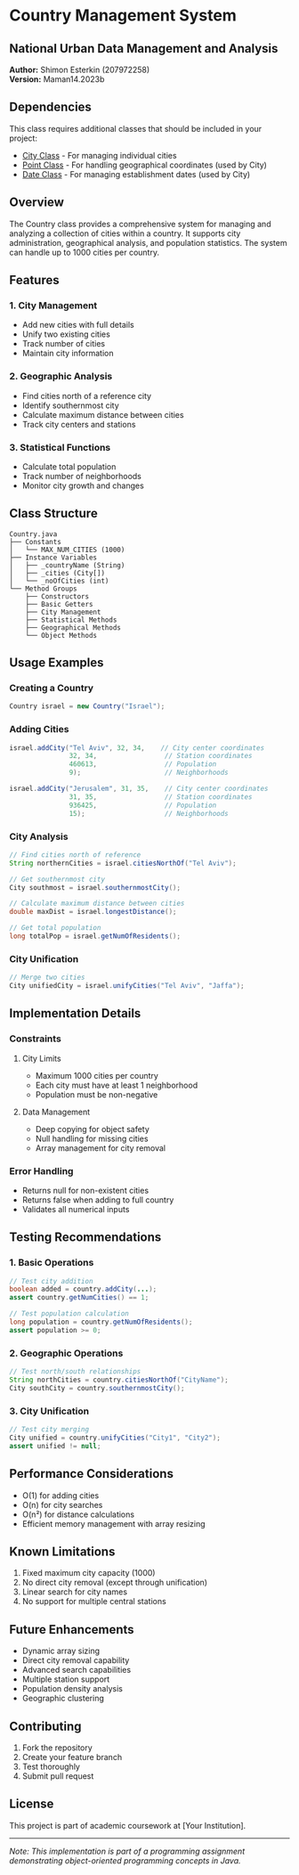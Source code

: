 # Country Management System
## National Urban Data Management and Analysis

**Author:** Shimon Esterkin (207972258)  
**Version:** Maman14.2023b

## Dependencies
This class requires additional classes that should be included in your project:
- [City Class](link-to-city-repository) - For managing individual cities
- [Point Class](link-to-point-repository) - For handling geographical coordinates (used by City)
- [Date Class](link-to-date-repository) - For managing establishment dates (used by City)

## Overview
The Country class provides a comprehensive system for managing and analyzing a collection of cities within a country. It supports city administration, geographical analysis, and population statistics. The system can handle up to 1000 cities per country.

## Features

### 1. City Management
- Add new cities with full details
- Unify two existing cities
- Track number of cities
- Maintain city information

### 2. Geographic Analysis
- Find cities north of a reference city
- Identify southernmost city
- Calculate maximum distance between cities
- Track city centers and stations

### 3. Statistical Functions
- Calculate total population
- Track number of neighborhoods
- Monitor city growth and changes

## Class Structure
```
Country.java
├── Constants
│   └── MAX_NUM_CITIES (1000)
├── Instance Variables
│   ├── _countryName (String)
│   ├── _cities (City[])
│   └── _noOfCities (int)
└── Method Groups
    ├── Constructors
    ├── Basic Getters
    ├── City Management
    ├── Statistical Methods
    ├── Geographical Methods
    └── Object Methods
```

## Usage Examples

### Creating a Country
```java
Country israel = new Country("Israel");
```

### Adding Cities
```java
israel.addCity("Tel Aviv", 32, 34,    // City center coordinates
               32, 34,                 // Station coordinates
               460613,                 // Population
               9);                     // Neighborhoods

israel.addCity("Jerusalem", 31, 35,    // City center coordinates
               31, 35,                 // Station coordinates
               936425,                 // Population
               15);                    // Neighborhoods
```

### City Analysis
```java
// Find cities north of reference
String northernCities = israel.citiesNorthOf("Tel Aviv");

// Get southernmost city
City southmost = israel.southernmostCity();

// Calculate maximum distance between cities
double maxDist = israel.longestDistance();

// Get total population
long totalPop = israel.getNumOfResidents();
```

### City Unification
```java
// Merge two cities
City unifiedCity = israel.unifyCities("Tel Aviv", "Jaffa");
```

## Implementation Details

### Constraints
1. City Limits
   - Maximum 1000 cities per country
   - Each city must have at least 1 neighborhood
   - Population must be non-negative

2. Data Management
   - Deep copying for object safety
   - Null handling for missing cities
   - Array management for city removal

### Error Handling
- Returns null for non-existent cities
- Returns false when adding to full country
- Validates all numerical inputs

## Testing Recommendations

### 1. Basic Operations
```java
// Test city addition
boolean added = country.addCity(...);
assert country.getNumCities() == 1;

// Test population calculation
long population = country.getNumOfResidents();
assert population >= 0;
```

### 2. Geographic Operations
```java
// Test north/south relationships
String northCities = country.citiesNorthOf("CityName");
City southCity = country.southernmostCity();
```

### 3. City Unification
```java
// Test city merging
City unified = country.unifyCities("City1", "City2");
assert unified != null;
```

## Performance Considerations
- O(1) for adding cities
- O(n) for city searches
- O(n²) for distance calculations
- Efficient memory management with array resizing

## Known Limitations
1. Fixed maximum city capacity (1000)
2. No direct city removal (except through unification)
3. Linear search for city names
4. No support for multiple central stations

## Future Enhancements
- Dynamic array sizing
- Direct city removal capability
- Advanced search capabilities
- Multiple station support
- Population density analysis
- Geographic clustering

## Contributing
1. Fork the repository
2. Create your feature branch
3. Test thoroughly
4. Submit pull request

## License
This project is part of academic coursework at [Your Institution].

---
*Note: This implementation is part of a programming assignment demonstrating object-oriented programming concepts in Java.*